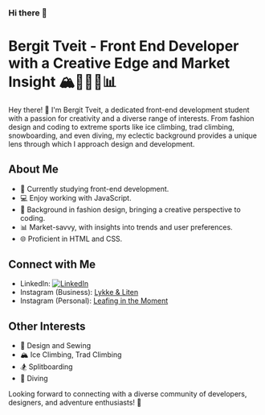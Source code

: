 ### Hi there 👋

<!--
**BergitTveit/BergitTveit** is a ✨ _special_ ✨ repository because its `README.md` (this file) appears on your GitHub profile.

Here are some ideas to get you started:

- 🔭 I’m currently working on ...
- 🌱 I’m currently learning ...
- 👯 I’m looking to collaborate on ...
- 🤔 I’m looking for help with ...
- 💬 Ask me about ...
- 📫 How to reach me: ...
- 😄 Pronouns: ...
- ⚡ Fun fact: ...
-->

# Bergit Tveit - Front End Developer with a Creative Edge and Market Insight 🏔️👩‍💻🎨📊

Hey there! 👋 I'm Bergit Tveit, a dedicated front-end development student with a passion for creativity and a diverse range of interests. From fashion design and coding to extreme sports like ice climbing, trad climbing, snowboarding, and even diving, my eclectic background provides a unique lens through which I approach design and development.

## About Me

- 🌱 Currently studying front-end development.
- 💻 Enjoy working with JavaScript.
- 🎨 Background in fashion design, bringing a creative perspective to coding.
- 📊 Market-savvy, with insights into trends and user preferences.
- 🌐 Proficient in HTML and CSS.

## Connect with Me

- LinkedIn: [![LinkedIn](https://img.shields.io/badge/LinkedIn-Bergit%20Tveit-blue?style=flat&logo=linkedin)](https://www.linkedin.com/in/bergit-tveit-672588152)
- Instagram (Business): [Lykke & Liten](https://www.instagram.com/lykkeogliten/)
- Instagram (Personal): [Leafing in the Moment](https://www.instagram.com/leafinginthemoment/)

## Other Interests

- 🧵 Design and Sewing
- 🏔️ Ice Climbing, Trad Climbing
- 🏂 Splitboarding
- 🤿 Diving

Looking forward to connecting with a diverse community of developers, designers, and adventure enthusiasts! 🚀
